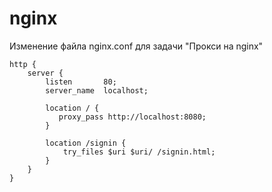 # nginx

Изменение файла nginx.conf для задачи "Прокси на nginx" 

```
http {
    server {
        listen       80;
        server_name  localhost;

        location / {
           proxy_pass http://localhost:8080;
        }

        location /signin {
            try_files $uri $uri/ /signin.html;
        }
    }
}
```